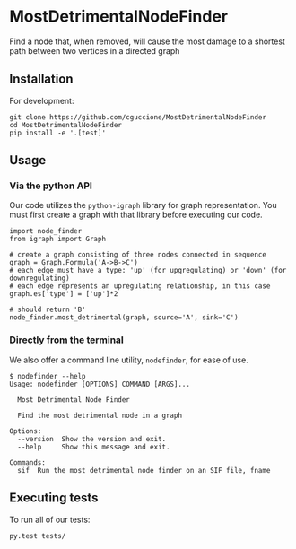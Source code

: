 # MostDetrimentalNodeFinder
Find a node that, when removed, will cause the most damage to a shortest path between two vertices in a directed graph

## Installation
For development:
```
git clone https://github.com/cguccione/MostDetrimentalNodeFinder
cd MostDetrimentalNodeFinder
pip install -e '.[test]'
```

## Usage
### Via the python API
Our code utilizes the `python-igraph` library for graph representation. You must first create a graph with that library before executing our code.
```
import node_finder
from igraph import Graph

# create a graph consisting of three nodes connected in sequence
graph = Graph.Formula('A->B->C')
# each edge must have a type: 'up' (for upgregulating) or 'down' (for downregulating)
# each edge represents an upregulating relationship, in this case
graph.es['type'] = ['up']*2

# should return 'B'
node_finder.most_detrimental(graph, source='A', sink='C')
```
### Directly from the terminal
We also offer a command line utility, `nodefinder`, for ease of use.
```
$ nodefinder --help
Usage: nodefinder [OPTIONS] COMMAND [ARGS]...

  Most Detrimental Node Finder

  Find the most detrimental node in a graph

Options:
  --version  Show the version and exit.
  --help     Show this message and exit.

Commands:
  sif  Run the most detrimental node finder on an SIF file, fname
```

## Executing tests
To run all of our tests:
```
py.test tests/
```
